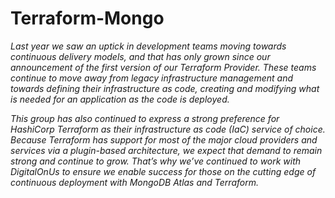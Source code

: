 # Terraform-Mongo

<i>Last year we saw an uptick in development teams moving towards continuous delivery models, and that has only grown since our announcement of the first version of our Terraform Provider. These teams continue to move away from legacy infrastructure management and towards defining their infrastructure as code, creating and modifying what is needed for an application as the code is deployed.

This group has also continued to express a strong preference for HashiCorp Terraform as their infrastructure as code (IaC) service of choice. Because Terraform has support for most of the major cloud providers and services via a plugin-based architecture, we expect that demand to remain strong and continue to grow. That’s why we’ve continued to work with DigitalOnUs to ensure we enable success for those on the cutting edge of continuous deployment with MongoDB Atlas and Terraform.</i>
